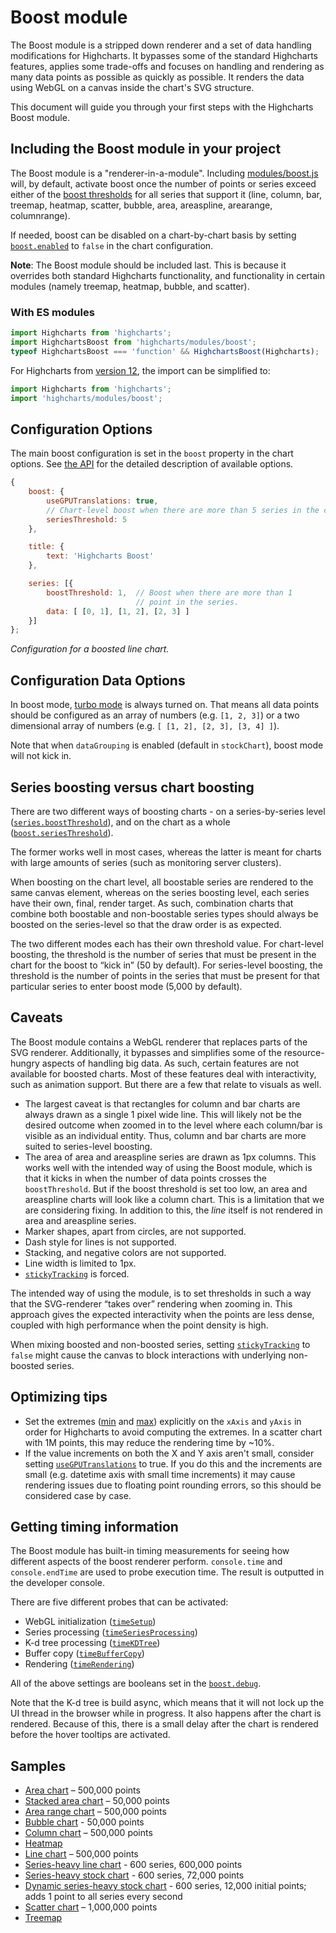 Boost module
============

The Boost module is a stripped down renderer and a set of data handling modifications for Highcharts. It bypasses some of the standard Highcharts features, applies some trade-offs and focuses on handling and rendering as many data points as possible as quickly as possible. It renders the data using WebGL on a canvas inside the chart's SVG structure.

This document will guide you through your first steps with the Highcharts Boost module.

Including the Boost module in your project
------------------------------------------

The Boost module is a "renderer-in-a-module". Including [modules/boost.js](https://code.highcharts.com/modules/boost.js) will, by default, activate boost once the number of points or series exceed either of the [boost thresholds](#series-boosting-versus-chart-boosting) for all series that support it (line, column, bar, treemap, heatmap, scatter, bubble, area, areaspline, arearange, columnrange).

If needed, boost can be disabled on a chart-by-chart basis by setting [`boost.enabled`](https://api.highcharts.com/highcharts/boost.enabled) to `false` in the chart configuration.

**Note**: The Boost module should be included last. This is because it overrides both standard Highcharts functionality, and functionality in certain modules (namely treemap, heatmap, bubble, and scatter).

### With ES modules
```js
import Highcharts from 'highcharts';
import HighchartsBoost from 'highcharts/modules/boost';
typeof HighchartsBoost === 'function' && HighchartsBoost(Highcharts);
```

For Highcharts from [version 12](https://www.highcharts.com/docs/getting-started/version-12), the import can be simplified to:
```js
import Highcharts from 'highcharts';
import 'highcharts/modules/boost';
```

Configuration Options
---------------------

The main boost configuration is set in the `boost` property in the chart options. See [the API](https://api.highcharts.com/highcharts/boost) for the detailed description of available options.

```js
{
    boost: {
        useGPUTranslations: true,
        // Chart-level boost when there are more than 5 series in the chart
        seriesThreshold: 5
    },

    title: {
        text: 'Highcharts Boost'
    },

    series: [{
        boostThreshold: 1,  // Boost when there are more than 1
                            // point in the series.
        data: [ [0, 1], [1, 2], [2, 3] ]
    }]
};
```

_Configuration for a boosted line chart._

Configuration Data Options
--------------------------

In boost mode, [turbo mode](https://api.highcharts.com/highcharts/plotOptions.series.turboThreshold) is always turned on. That means all data points should be configured as an array of numbers (e.g. `[1, 2, 3]`) or a two dimensional array of numbers (e.g. `[ [1, 2], [2, 3], [3, 4] ]`).

Note that when `dataGrouping` is enabled (default in `stockChart`), boost mode will not kick in.

Series boosting versus chart boosting
-------------------------------------

There are two different ways of boosting charts - on a series-by-series level ([`series.boostThreshold`](https://api.highcharts.com/highcharts/plotOptions.series.boostThreshold)), and on the chart as a whole ([`boost.seriesThreshold`](https://api.highcharts.com/highcharts/boost.seriesThreshold)).

The former works well in most cases, whereas the latter is meant for charts with large amounts of series (such as monitoring server clusters).

When boosting on the chart level, all boostable series are rendered to the same canvas element, whereas on the series boosting level, each series have their own, final, render target. As such, combination charts that combine both boostable and non-boostable series types should always be boosted on the series-level so that the draw order is as expected.

The two different modes each has their own threshold value. For chart-level boosting, the threshold is the number of series that must be present in the chart for the boost to “kick in” (50 by default). For series-level boosting, the threshold is the number of points in the series that must be present for that particular series to enter boost mode (5,000 by default).

Caveats
-------

The Boost module contains a WebGL renderer that replaces parts of the SVG renderer. Additionally, it bypasses and simplifies some of the resource-hungry aspects of handling big data. As such, certain features are not available for boosted charts. Most of these features deal with interactivity, such as animation support. But there are a few that relate to visuals as well.

* The largest caveat is that rectangles for column and bar charts are always drawn as a single 1 pixel wide line. This will likely not be the desired outcome when zoomed in to the level where each column/bar is visible as an individual entity. Thus, column and bar charts are more suited to series-level boosting.
* The area of area and areaspline series are drawn as 1px columns. This works well with the intended way of using the Boost module, which is that it kicks in when the number of data points crosses the `boostThreshold`. But if the boost threshold is set too low, an area and areaspline charts will look like a column chart. This is a limitation that we are considering fixing. In addition to this, the _line_ itself is not rendered in area and areaspline series.
* Marker shapes, apart from circles, are not supported.
* Dash style for lines is not supported.
* Stacking, and negative colors are not supported.
* Line width is limited to 1px.
* [`stickyTracking`](https://api.highcharts.com/highcharts/plotOptions.series.stickyTracking) is forced.

The intended way of using the module, is to set thresholds in such a way that the SVG-renderer “takes over” rendering when zooming in. This approach gives the expected interactivity when the points are less dense, coupled with high performance when the point density is high.

When mixing boosted and non-boosted series, setting [`stickyTracking`](https://api.highcharts.com/highcharts/plotOptions.series.stickyTracking) to `false` might cause the canvas to block interactions with underlying non-boosted series.

Optimizing tips
---------------

* Set the extremes ([min](https://api.highcharts.com/highcharts/xAxis.min) and [max](https://api.highcharts.com/highcharts/xAxis.max)) explicitly on the `xAxis` and `yAxis` in order for Highcharts to avoid computing the extremes. In a scatter chart with 1M points, this may reduce the rendering time by ~10%.
* If the value increments on both the X and Y axis aren't small, consider setting [`useGPUTranslations`](https://api.highcharts.com/highcharts/boost.useGPUTranslations) to true. If you do this and the increments are small (e.g. datetime axis with small time increments) it may cause rendering issues due to floating point rounding errors, so this should be considered case by case.


Getting timing information
--------------------------

The Boost module has built-in timing measurements for seeing how different aspects of the boost renderer perform. `console.time` and `console.endTime` are used to probe execution time. The result is outputted in the developer console.

There are five different probes that can be activated:

*   WebGL initialization ([`timeSetup`](https://api.highcharts.com/highcharts/boost.debug.timeSetup))
*   Series processing ([`timeSeriesProcessing`](https://api.highcharts.com/highcharts/boost.debug.timeSeriesProcessing))
*   K-d tree processing ([`timeKDTree`](https://api.highcharts.com/highcharts/boost.debug.timeKDTree))
*   Buffer copy ([`timeBufferCopy`](https://api.highcharts.com/highcharts/boost.debug.timeBufferCopy))
*   Rendering ([`timeRendering`](https://api.highcharts.com/highcharts/boost.debug.timeRendering))

All of the above settings are booleans set in the [`boost.debug`](https://api.highcharts.com/highcharts/boost.debug).

Note that the K-d tree is build async, which means that it will not lock up the UI thread in the browser while in progress. It also happens after the chart is rendered. Because of this, there is a small delay after the chart is rendered before the hover tooltips are activated.

Samples
-------

*   [Area chart](https://highcharts.com/samples/highcharts/boost/area) – 500,000 points
*   [Stacked area chart](https://highcharts.com/samples/highcharts/boost/area-stacked) – 50,000 points
*   [Area range chart](https://highcharts.com/samples/highcharts/boost/arearange) – 500,000 points
*   [Bubble chart](https://highcharts.com/samples/highcharts/boost/bubble) - 50,000 points
*   [Column chart](https://highcharts.com/samples/highcharts/boost/column) – 500,000 points
*   [Heatmap](https://highcharts.com/samples/highcharts/boost/heatmap)
*   [Line chart](https://highcharts.com/samples/highcharts/boost/line) – 500,000 points
*   [Series-heavy line chart](https://highcharts.com/samples/highcharts/boost/line-series-heavy) - 600 series, 600,000 points
*   [Series-heavy stock chart](https://highcharts.com/samples/highcharts/boost/line-series-heavy-stock) \- 600 series, 72,000 points
*   [Dynamic series-heavy stock chart](https://highcharts.com/samples/highcharts/boost/line-series-heavy-dynamic) - 600 series, 12,000 initial points; adds 1 point to all series every second
*   [Scatter chart](https://highcharts.com/samples/highcharts/boost/scatter) – 1,000,000 points
*   [Treemap](https://highcharts.com/samples/highcharts/boost/treemap)
